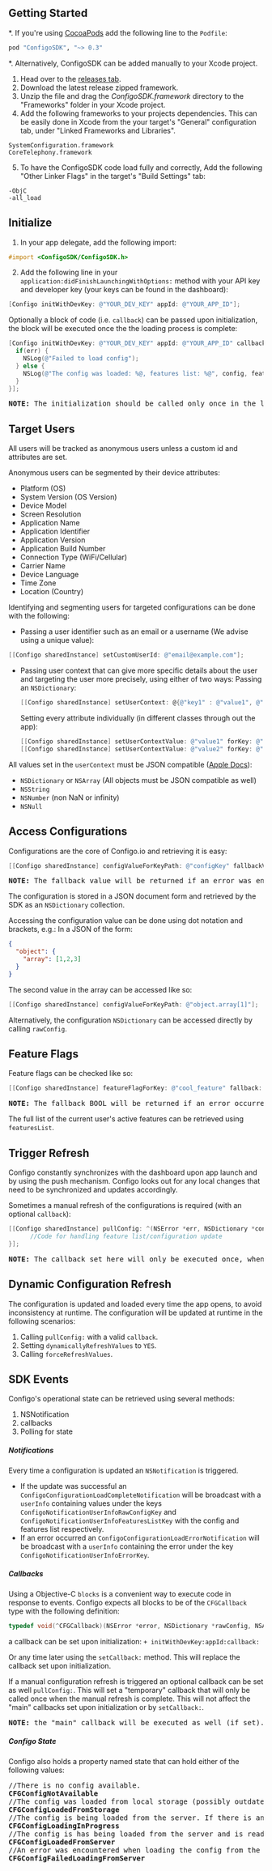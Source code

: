 ## Getting Started
*. If you're using [CocoaPods](https://cocoapods.org) add the following line to the `Podfile`:
```ruby
pod "ConfigoSDK", "~> 0.3"
```
*. Alternatively, ConfigoSDK can be added manually to your Xcode project.
  1. Head over to the [releases tab](https://github.com/configo-io/configo-ios-sdk/releases).
  2. Download the latest release zipped framework.
  3. Unzip the file and drag the *ConfigoSDK.framework* directory to the "Frameworks" folder in your Xcode project.
  4. Add the following frameworks to your projects dependencies. This can be easily done in Xcode from the your target's "General" configuration tab, under "Linked Frameworks and Libraries".
  ```
  SystemConfiguration.framework
  CoreTelephony.framework
  ```
  5. To have the ConfigoSDK code load fully and correctly, 
  Add the following "Other Linker Flags" in the target's "Build Settings" tab:
  ```
  -ObjC
  -all_load
  ```
 
## Initialize 
1. In your app delegate, add the following import: 
  
  ```objective-c
  #import <ConfigoSDK/ConfigoSDK.h>
  ```
2. Add the following line in your `application:didFinishLaunchingWithOptions:` method with your API key and developer key (your keys can be found in the dashboard):

  ```objective-c
  [Configo initWithDevKey: @"YOUR_DEV_KEY" appId: @"YOUR_APP_ID"];
  ```
  
Optionally a block of code (i.e. `callback`) can be passed upon initialization, the block will be executed once the the loading process is complete:

  ```objective-c
  [Configo initWithDevKey: @"YOUR_DEV_KEY" appId: @"YOUR_APP_ID" callback: ^(NSError *err, NSDictionary *config, NSArray *features) {
    if(err) {
      NSLog(@"Failed to load config");
    } else {
      NSLog(@"The config was loaded: %@, features list: %@", config, features);
    }
  }];
  ```
  
<pre>
<b>NOTE:</b> The initialization should be called only once in the lifetime of the app. It has no effect on any consecutive calls.
</pre>

## Target Users
All users will be tracked as anonymous users unless a custom id and attributes are set.

Anonymous users can be segmented by their device attributes:
* Platform (OS)
* System Version (OS Version)
* Device Model
* Screen Resolution
* Application Name
* Application Identifier
* Application Version
* Application Build Number
* Connection Type (WiFi/Cellular)
* Carrier Name
* Device Language
* Time Zone
* Location (Country)

Identifying and segmenting users for targeted configurations can be done with the following:

* Passing a user identifier such as an email or a username (We advise using a unique value):

```objective-c
[[Configo sharedInstance] setCustomUserId: @"email@example.com"];
```

* Passing user context that can give more specific details about the user and targeting the user more precisely, using either of two ways:
  Passing an `NSDictionary`:
  
  ```objective-c
  [[Configo sharedInstance] setUserContext: @{@"key1" : @"value1", @"key2": @"value2"}];
  ```
  
  Setting every attribute individually (in different classes through out the app):
  
  ```objective-c
  [[Configo sharedInstance] setUserContextValue: @"value1" forKey: @"key1"];
  [[Configo sharedInstance] setUserContextValue: @"value2" forKey: @"key2"];
  ```
  
All values set in the `userContext` must be JSON compatible ([Apple Docs](https://developer.apple.com/library/ios/documentation/Foundation/Reference/NSJSONSerialization_Class/)):
* `NSDictionary` or `NSArray` (All objects must be JSON compatible as well)
* `NSString`
* `NSNumber` (non NaN or infinity)
* `NSNull`

## Access Configurations
Configurations are the core of Configo.io and retrieving it is easy:

```objective-c
[[Configo sharedInstance] configValueForKeyPath: @"configKey" fallbackValue: @"fallbackString"];
```

<pre>
<b>NOTE:</b> The fallback value will be returned if an error was encountered or the configuration was not found.
</pre>

The configuration is stored in a JSON document form and retrieved by the SDK as an `NSDictionary` collection.

Accessing the configuration value can be done using dot notation and brackets, e.g.:
In a JSON of the form:

```json
{
  "object": {
    "array": [1,2,3]
  }
}
```

The second value in the array can be accessed like so:

```objective-c
[[Configo sharedInstance] configValueForKeyPath: @"object.array[1]"];
```

Alternatively, the configuration `NSDictionary` can be accessed directly by calling `rawConfig`.

## Feature Flags
Feature flags can be checked like so:

```objective-c
[[Configo sharedInstance] featureFlagForKey: @"cool_feature" fallback: YES];
```

<pre>
<b>NOTE:</b> The fallback BOOL will be returned if an error occurred or the feature was not found.
</pre>

The full list of the current user's active features can be retrieved using `featuresList`.

## Trigger Refresh

Configo constantly synchronizes with the dashboard upon app launch and by using the push mechanism. Configo looks out for any local changes that need to be synchronized and updates accordingly.

Sometimes a manual refresh of the configurations is required (with an optional `callback`):

```objective-c
[[Configo sharedInstance] pullConfig: ^(NSError *err, NSDictionary *config, NSArray *features) {
      //Code for handling feature list/configuration update
}];
```

<pre>
<b>NOTE:</b> The callback set here will only be executed once, when that specific call was made. It will have no effect on the callback set using the `setCallback:` method.
</pre>

## Dynamic Configuration Refresh
The configuration is updated and loaded every time the app opens, to avoid inconsistency at runtime. The configuration will be updated at runtime in the following scenarios:

1. Calling `pullConfig:` with a valid `callback`.
2. Setting `dynamicallyRefreshValues` to `YES`.
3. Calling `forceRefreshValues`.

## SDK Events
Configo's operational state can be retrieved using several methods:

1. NSNotification
2. callbacks
3. Polling for state


##### Notifications

Every time a configuration is updated an `NSNotification` is triggered.

* If the update was successful an `ConfigoConfigurationLoadCompleteNotification` will be broadcast with a `userInfo` containing values under the keys `ConfigoNotificationUserInfoRawConfigKey` and `ConfigoNotificationUserInfoFeaturesListKey` with the config and features list respectively.
* If an error occurred an `ConfigoConfigurationLoadErrorNotification` will be broadcast with a `userInfo` containing the error under the key `ConfigoNotificationUserInfoErrorKey`.


##### Callbacks

Using a Objective-C `blocks` is a convenient way to execute code in response to events. Configo expects all blocks to be of the `CFGCallback` type with the following definition:

```objective-c
typedef void(^CFGCallback)(NSError *error, NSDictionary *rawConfig, NSArray *featuresList);
```

a callback can be set upon initialization: `+ initWithDevKey:appId:callback:`

Or any time later using the `setCallback:` method. This will replace the callback set upon initialization.

If a manual configuration refresh is triggered an optional callback can be set as well `pullConfig:`. This will set a "temporary" callback that will only be called once when the manual refresh is complete. This will not affect the "main" callbacks set upon initialization or by `setCallback:`.

<pre>
<b>NOTE:</b> the "main" callback will be executed as well (if set).
</pre>


##### Configo State

Configo also holds a property named state that can hold either of the following values:

<pre>
//There is no config available.
<b>CFGConfigNotAvailable</b>
//The config was loaded from local storage (possibly outdated).
<b>CFGConfigLoadedFromStorage</b>
//The config is being loaded from the server. If there is an old, local config - it is still avaiable to use.
<b>CFGConfigLoadingInProgress</b>
//The config is has being loaded from the server and is ready for use. Might not be active if dynamicallyRefreshValues is false.
<b>CFGConfigLoadedFromServer</b>
//An error was encountered when loading the config from the server (Possibly no config is available).
<b>CFGConfigFailedLoadingFromServer</b>
</pre>
